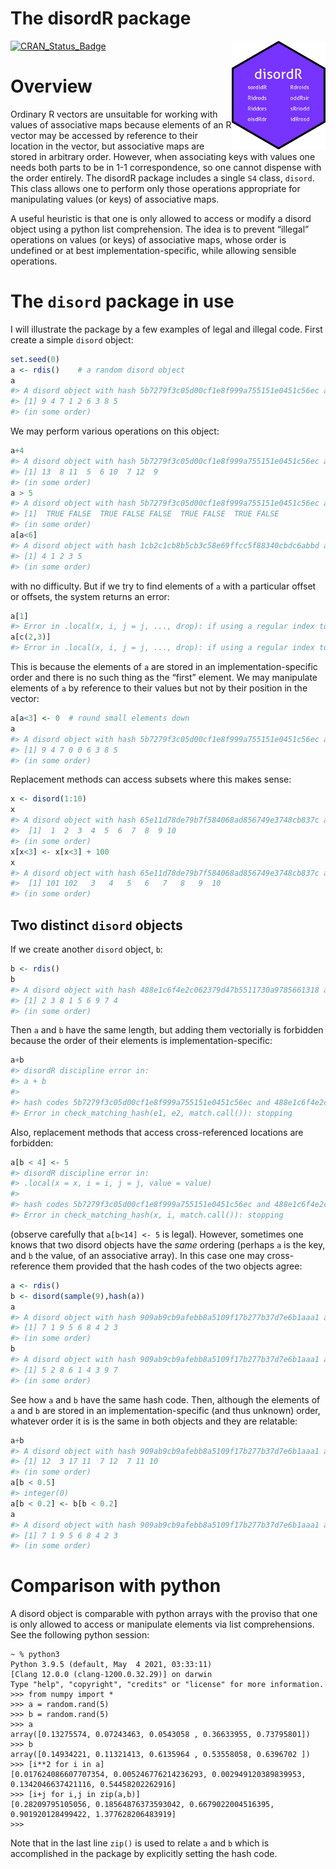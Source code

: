 The disordR package
================

<!-- README.md is generated from README.Rmd. Please edit that file -->

<img src="man/figures/disordR.png" width = "150" align="right" />

<!-- badges: start -->

[![CRAN_Status_Badge](https://www.r-pkg.org/badges/version/disordR)](https://cran.r-project.org/package=disordR)
<!-- badges: end -->

# Overview

Ordinary R vectors are unsuitable for working with values of associative
maps because elements of an R vector may be accessed by reference to
their location in the vector, but associative maps are stored in
arbitrary order. However, when associating keys with values one needs
both parts to be in 1-1 correspondence, so one cannot dispense with the
order entirely. The disordR package includes a single `S4` class,
`disord`. This class allows one to perform only those operations
appropriate for manipulating values (or keys) of associative maps.

A useful heuristic is that one is only allowed to access or modify a
disord object using a python list comprehension. The idea is to prevent
“illegal” operations on values (or keys) of associative maps, whose
order is undefined or at best implementation-specific, while allowing
sensible operations.

# The `disord` package in use

I will illustrate the package by a few examples of legal and illegal
code. First create a simple `disord` object:

``` r
set.seed(0)
a <- rdis()    # a random disord object
a
#> A disord object with hash 5b7279f3c05d00cf1e8f999a755151e0451c56ec and elements
#> [1] 9 4 7 1 2 6 3 8 5
#> (in some order)
```

We may perform various operations on this object:

``` r
a+4
#> A disord object with hash 5b7279f3c05d00cf1e8f999a755151e0451c56ec and elements
#> [1] 13  8 11  5  6 10  7 12  9
#> (in some order)
a > 5
#> A disord object with hash 5b7279f3c05d00cf1e8f999a755151e0451c56ec and elements
#> [1]  TRUE FALSE  TRUE FALSE FALSE  TRUE FALSE  TRUE FALSE
#> (in some order)
a[a<6]
#> A disord object with hash 1cb2c1cb8b5cb3c58e69ffcc5f88340cbdc6abbd and elements
#> [1] 4 1 2 3 5
#> (in some order)
```

with no difficulty. But if we try to find elements of `a` with a
particular offset or offsets, the system returns an error:

``` r
a[1]
#> Error in .local(x, i, j = j, ..., drop): if using a regular index to extract, must extract each element once and once only (or none of them)
a[c(2,3)]
#> Error in .local(x, i, j = j, ..., drop): if using a regular index to extract, must extract each element once and once only (or none of them)
```

This is because the elements of `a` are stored in an
implementation-specific order and there is no such thing as the “first”
element. We may manipulate elements of `a` by reference to their values
but not by their position in the vector:

``` r
a[a<3] <- 0  # round small elements down
a
#> A disord object with hash 5b7279f3c05d00cf1e8f999a755151e0451c56ec and elements
#> [1] 9 4 7 0 0 6 3 8 5
#> (in some order)
```

Replacement methods can access subsets where this makes sense:

``` r
x <- disord(1:10)
x
#> A disord object with hash 65e11d78de79b7f584068ad856749e3748cb837c and elements
#>  [1]  1  2  3  4  5  6  7  8  9 10
#> (in some order)
x[x<3] <- x[x<3] + 100
x
#> A disord object with hash 65e11d78de79b7f584068ad856749e3748cb837c and elements
#>  [1] 101 102   3   4   5   6   7   8   9  10
#> (in some order)
```

## Two distinct `disord` objects

If we create another `disord` object, `b`:

``` r
b <- rdis()
b
#> A disord object with hash 488e1c6f4e2c062379d47b5511730a9785661318 and elements
#> [1] 2 3 8 1 5 6 9 7 4
#> (in some order)
```

Then `a` and `b` have the same length, but adding them vectorially is
forbidden because the order of their elements is
implementation-specific:

``` r
a+b
#> disordR discipline error in:
#> a + b
#> 
#> hash codes 5b7279f3c05d00cf1e8f999a755151e0451c56ec and 488e1c6f4e2c062379d47b5511730a9785661318 do not match
#> Error in check_matching_hash(e1, e2, match.call()): stopping
```

Also, replacement methods that access cross-referenced locations are
forbidden:

``` r
a[b < 4] <- 5
#> disordR discipline error in:
#> .local(x = x, i = i, j = j, value = value)
#> 
#> hash codes 5b7279f3c05d00cf1e8f999a755151e0451c56ec and 488e1c6f4e2c062379d47b5511730a9785661318 do not match
#> Error in check_matching_hash(x, i, match.call()): stopping
```

(observe carefully that `a[b<14] <- 5` is legal). However, sometimes one
knows that two disord objects have the *same* ordering (perhaps `a` is
the key, and `b` the value, of an associative array). In this case one
may cross-reference them provided that the hash codes of the two objects
agree:

``` r
a <- rdis()
b <- disord(sample(9),hash(a))
a
#> A disord object with hash 909ab9cb9afebb8a5109f17b277b37d7e6b1aaa1 and elements
#> [1] 7 1 9 5 6 8 4 2 3
#> (in some order)
b
#> A disord object with hash 909ab9cb9afebb8a5109f17b277b37d7e6b1aaa1 and elements
#> [1] 5 2 8 6 1 4 3 9 7
#> (in some order)
```

See how `a` and `b` have the same hash code. Then, although the elements
of `a` and `b` are stored in an implementation-specific (and thus
unknown) order, whatever order it is is the same in both objects and
they are relatable:

``` r
a+b
#> A disord object with hash 909ab9cb9afebb8a5109f17b277b37d7e6b1aaa1 and elements
#> [1] 12  3 17 11  7 12  7 11 10
#> (in some order)
a[b < 0.5]
#> integer(0)
a[b < 0.2] <- b[b < 0.2]
a
#> A disord object with hash 909ab9cb9afebb8a5109f17b277b37d7e6b1aaa1 and elements
#> [1] 7 1 9 5 6 8 4 2 3
#> (in some order)
```

# Comparison with python

A disord object is comparable with python arrays with the proviso that
one is only allowed to access or manipulate elements via list
comprehensions. See the following python session:

    ~ % python3
    Python 3.9.5 (default, May  4 2021, 03:33:11) 
    [Clang 12.0.0 (clang-1200.0.32.29)] on darwin
    Type "help", "copyright", "credits" or "license" for more information.
    >>> from numpy import *
    >>> a = random.rand(5)
    >>> b = random.rand(5)
    >>> a
    array([0.13275574, 0.07243463, 0.0543058 , 0.36633955, 0.73795801])
    >>> b
    array([0.14934221, 0.11321413, 0.6135964 , 0.53558058, 0.6396702 ])
    >>> [i**2 for i in a]
    [0.017624086607707354, 0.005246776214236293, 0.002949120389839953, 0.1342046637421116, 0.54458202262916]
    >>> [i+j for i,j in zip(a,b)]
    [0.28209795105056, 0.18564876373593042, 0.6679022004516395, 0.901920128499422, 1.377628206483919]
    >>> 

Note that in the last line `zip()` is used to relate `a` and `b` which
is accomplished in the package by explicitly setting the hash code.
